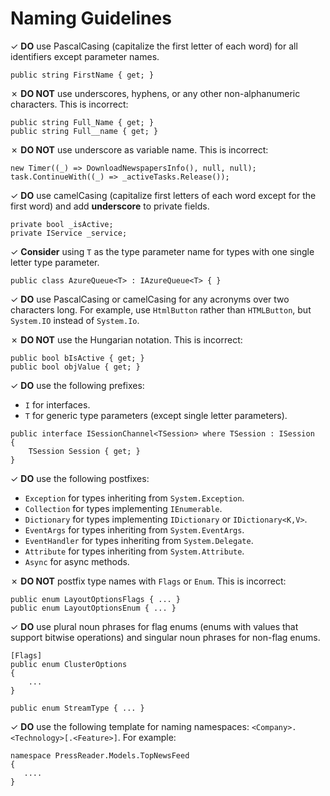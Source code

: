 # Naming Guidelines

&#10003; **DO** use PascalCasing (capitalize the first letter of each word) for all identifiers except parameter names. 

```Csharp
public string FirstName { get; }
```

&#10007; **DO NOT** use underscores, hyphens, or any other non-alphanumeric characters. This is incorrect:

```Csharp
public string Full_Name { get; }
public string Full__name { get; }
```

&#10007; **DO NOT** use underscore as variable name. This is incorrect:

```CSharp
new Timer((_) => DownloadNewspapersInfo(), null, null);
task.ContinueWith((_) => _activeTasks.Release());
```

&#10003; **DO** use camelCasing (capitalize first letters of each word except for the first word) and add **underscore** to private fields.

```CSharp
private bool _isActive;
private IService _service;
```

&#10003; **Consider** using `T` as the type parameter name for types with one single letter type parameter.

```CSharp
public class AzureQueue<T> : IAzureQueue<T> { }
```

&#10003; **DO** use PascalCasing or camelCasing for any acronyms over two
characters long. For example, use `HtmlButton` rather than `HTMLButton`, but
`System.IO` instead of `System.Io`.


&#10007; **DO NOT** use the Hungarian notation. This is incorrect:

```Csharp
public bool bIsActive { get; }
public bool objValue { get; }
```

&#10003; **DO** use the following prefixes:
* `I` for interfaces.
* `T` for generic type parameters (except single letter parameters).

```CSharp
public interface ISessionChannel<TSession> where TSession : ISession
{
    TSession Session { get; }
} 
```

&#10003; **DO** use the following postfixes:

* `Exception` for types inheriting from `System.Exception`.
* `Collection` for types implementing `IEnumerable`.
* `Dictionary` for types implementing `IDictionary` or `IDictionary<K,V>`.
* `EventArgs` for types inheriting from `System.EventArgs`.
* `EventHandler` for types inheriting from `System.Delegate`.
* `Attribute` for types inheriting from `System.Attribute`.
* `Async` for async methods.

&#10007; **DO NOT** postfix type names with `Flags` or `Enum`. This is incorrect:

```Csharp
public enum LayoutOptionsFlags { ... }
public enum LayoutOptionsEnum { ... }
```

&#10003; **DO** use plural noun phrases for flag enums (enums with values that
support bitwise operations) and singular noun phrases for non-flag enums.

```CSharp
[Flags]	
public enum ClusterOptions 
{
    ... 
}

public enum StreamType { ... }
```

&#10003; **DO** use the following template for naming namespaces: `<Company>.<Technology>[.<Feature>]`.
For example:

```CSharp
namespace PressReader.Models.TopNewsFeed 
{
   ....
}
```
